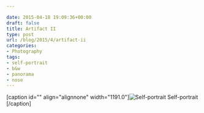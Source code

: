 ```yaml
---

date: 2015-04-18 19:09:36+00:00
draft: false
title: Artifact II
type: post
url: /blog/2015/4/artifact-ii
categories:
- Photography
tags:
- self-portrait
- b&w
- panorama
- nose
---
```


[caption id="" align="alignnone" width="1191.0"]![ Self-portrait ](/images/2015-04-18-20154artifact-ii/image-asset.jpeg)
 Self-portrait [/caption]
